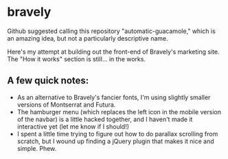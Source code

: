 # bravely
Github suggested calling this repository "automatic-guacamole," which is an amazing idea, but not a particularly descriptive name.

Here's my attempt at building out the front-end of Bravely's marketing site. The "How it works" section is still... in the works.

## A few quick notes:
- As an alternative to Bravely's fancier fonts, I'm using slightly smaller versions of Montserrat and Futura.
- The hamburger menu (which replaces the left icon in the mobile version of the navbar) is a little hacked together, and I haven't made it interactive yet (let me know if I should!)
- I spent a little time trying to figure out how to do parallax scrolling from scratch, but I wound up finding a jQuery plugin that makes it nice and simple. Phew.